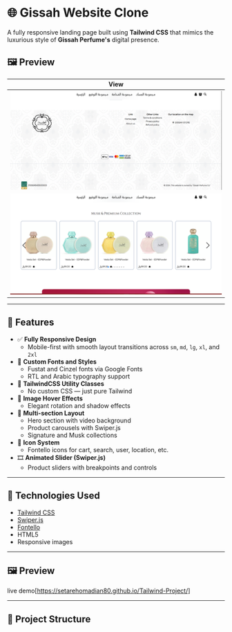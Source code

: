 # 🌐 Gissah Website Clone

A fully responsive landing page built using **Tailwind CSS** that mimics the luxurious style of **Gissah Perfume's** digital presence.

## 🖼 Preview

| View |
|------|
| ![Website Screenshot](./img/Screenshot%202025-06-06%20194000.png) |
| ![Screenshot 2](./img/Screenshot%202025-06-06%20194012.png) |


---

## 🚀 Features

- ✅ **Fully Responsive Design**
  - Mobile-first with smooth layout transitions across `sm`, `md`, `lg`, `xl`, and `2xl`
- 🎨 **Custom Fonts and Styles**
  - Fustat and Cinzel fonts via Google Fonts
  - RTL and Arabic typography support
- 💎 **TailwindCSS Utility Classes**
  - No custom CSS — just pure Tailwind
- 📸 **Image Hover Effects**
  - Elegant rotation and shadow effects
- 🧭 **Multi-section Layout**
  - Hero section with video background
  - Product carousels with Swiper.js
  - Signature and Musk collections
- 🧩 **Icon System**
  - Fontello icons for cart, search, user, location, etc.
- 🎞️ **Animated Slider (Swiper.js)**
  - Product sliders with breakpoints and controls

---

## 🧰 Technologies Used

- [Tailwind CSS](https://tailwindcss.com)
- [Swiper.js](https://swiperjs.com)
- [Fontello](http://fontello.com)
- HTML5
- Responsive images

---

## 🖼 Preview

live demo[https://setarehomadian80.github.io/Tailwind-Project/]

---

## 📁 Project Structure

